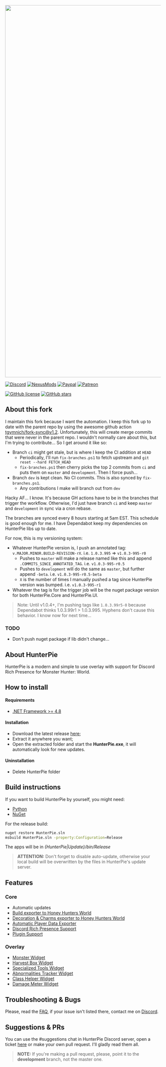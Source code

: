 

<img src="https://cdn.discordapp.com/attachments/402557384209203200/735695965461151894/hunterpie_patreon_banner.png" Width="1200">

[![Discord](https://img.shields.io/discord/678286768046342147?color=7289DA&label=Discord&logo=discord&logoColor=white&style=flat-square)](https://discord.gg/5pdDq4Q)
[![NexusMods](https://img.shields.io/badge/Download-Nexus-white.svg?color=da8e35&style=flat-square&logo=nexusmods&logoColor=white)](https://www.nexusmods.com/monsterhunterworld/mods/2645)
[![Paypal](https://img.shields.io/badge/donate-Paypal-blue.svg?color=62b2fc&style=flat-square&label=Donate)](https://www.paypal.com/cgi-bin/webscr?cmd=_s-xclick&hosted_button_id=F2QA6HEQZ366A&source=url)
[![Patreon](https://img.shields.io/badge/Support-Patreon-blue.svg?color=fc8362&style=flat-square&logo=patreon&logoColor=white)](https://www.patreon.com/HunterPie)

[![GitHub license](https://img.shields.io/github/license/Haato3o/HunterPie?color=c20067&style=flat-square)](https://github.com/Haato3o/HunterPie/blob/master/LICENSE)
[![GitHub stars](https://img.shields.io/github/stars/Haato3o/HunterPie?color=b440de&style=flat-square)](https://github.com/Haato3o/HunterPie/stargazers)


## About this fork

I maintain this fork because I want the automation. I keep this fork up to date with the parent repo by using the awesome github action [tgymnich/fork-sync@v1.2](https://github.com/marketplace/actions/fork-sync). Unfortunately, this will create merge commits that were never in the parent repo. I wouldn't normally care about this, but I'm trying to contribute... So I get around it like so:

- Branch `ci` might get stale, but is where I keep the CI addition at `HEAD`
  - Periodically, I'll run `fix-branches.ps1` to fetch upstream and `git reset --hard FETCH_HEAD`
  - `fix-branches.ps1` then cherry picks the top 2 commits from `ci` and puts them on `master` and `development`. Then I force push...
- Branch `dev` is kept clean. No CI commits. This is also synced by `fix-branches.ps1`.
  - Any contributions I make will branch out from `dev`

Hacky AF... I know. It's because GH actions have to be in the branches that trigger the workflow. Otherwise, I'd just have branch `ci` and keep `master` and `development` in sync via a cron rebase.

The branches are synced every 8 hours starting at 5am EST. This schedule is good enough for me. I have Dependabot keep my dependencies on HunterPie libs up to date.

For now, this is my versioning system:

- Whatever HunterPie version is, I push an annotated tag: `v.MAJOR.MINOR.BUILD-REVISION-rX`. i.e. `1.0.3.995` => `v1.0.3-995-r0`
  - Pushes to `master` will make a release named like this and append `.COMMITS_SINCE_ANNOTATED_TAG`. i.e. `v1.0.3-995-r0.5`
  - Pushes to `development` will do the same as `master`, but further append `-beta`. i.e. `v1.0.3-995-r0.5-beta`
  - `X` is the number of times I manually pushed a tag since HunterPie version was bumped. i.e. `v1.0.3-995-r1`
- Whatever the tag is for the trigger job will be the nuget package version for both HunterPie.Core and HunterPie.UI.

> Note: Until v1.0.4+, I'm pushing tags like `1.0.3.99r5-0` because Dependabot thinks 1.0.3.99r1 > 1.0.3.995. Hyphens don't cause this behavior. I know now for next time...

### TODO

- Don't push nuget package if lib didn't change...


## About HunterPie

HunterPie is a modern and simple to use overlay with support for Discord Rich Presence for Monster Hunter: World.

## How to install

#### Requirements

- [.NET Framework >= 4.8](https://dotnet.microsoft.com/download/dotnet-framework/net48)

#### Installation

- Download the latest release [here](https://github.com/Haato3o/HunterPie/releases/latest);
- Extract it anywhere you want;
- Open the extracted folder and start the **HunterPie.exe**, it will automatically look for new updates.

#### Uninstallation

- Delete HunterPie folder

## Build instructions

If you want to build HunterPie by yourself, you might need:
- [Python](https://www.python.org/downloads/)
- [NuGet](https://www.nuget.org/downloads)

For the release build:

```bash
nuget restore HunterPie.sln
msbuild HunterPie.sln -property:Configuration=Release
```

The apps will be in _{HunterPie|Update}/bin/Release_

> **ATTENTION:** Don't forget to disable auto-update, otherwise your local build will be overwritten by the files in HunterPie's update server.

## Features

### Core
- Automatic updates
- [Build exporter to Honey Hunters World](https://docs.hunterpie.me/?p=Integrations/honeyHuntersWorld.md)
- [Decoration & Charms exporter to Honey Hunters World](https://docs.hunterpie.me/?p=Integrations/honeyHuntersWorld.md)
- [Automatic Player Data Exporter](https://docs.hunterpie.me/?p=HunterPie/playerDataExporter.md)
- [Discord Rich Presence Support](https://docs.hunterpie.me/?p=Integrations/discord.md)
- [Plugin Support](https://github.com/Haato3o/HunterPie.Plugins)

### Overlay
- [Monster Widget](https://docs.hunterpie.me/?p=Overlay/monstersWidget.md)
- [Harvest Box Widget](https://docs.hunterpie.me/?p=Overlay/harvestBoxWidget.md)
- [Specialized Tools Widget](https://docs.hunterpie.me/?p=Overlay/specializedToolWidget.md)
- [Abnormalities Tracker Widget](https://docs.hunterpie.me/?p=Overlay/abnormalitiesWidget.md)
- [Class Helper Widget](https://docs.hunterpie.me/?p=Overlay/classesWidget.md)
- [Damage Meter Widget](https://docs.hunterpie.me/?p=Overlay/damageMeterWidget.md)

## Troubleshooting & Bugs

Please, read the [FAQ](https://github.com/Haato3o/HunterPie/wiki/FAQ), if your issue isn't listed there, contact me on [Discord](https://discord.gg/5pdDq4Q).

## Suggestions & PRs

You can use the #suggestions chat in HunterPie Discord server, open a ticket [here](https://github.com/Haato3o/HunterPie/issues) or make your own pull request. I'll gladly read them all.

> **NOTE:** If you're making a pull request, please, point it to the **development** branch, not the master one.